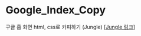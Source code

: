 # Google_Index_Copy
구글 홈 화면 html, css로 카피하기 (Jungle)
[[Jungle 링크](https://vetajung.github.io/Google_Index_Copy)]
